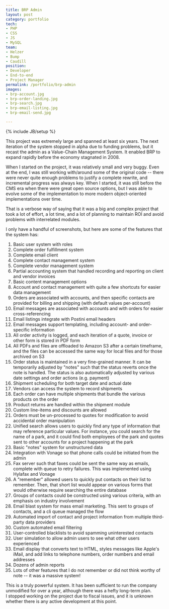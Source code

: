 ```yaml
---
title: BRP Admin
layout: post
category: portfolio
tech:
- PHP
- CSS
- JS
- MySQL
team:
- Helzer
- Bump
- Caudill
position:
- Developer
- End-to-end
- Project Manager
permalink: /portfolio/brp-admin
images:
- brp-account.jpg
- brp-order-landing.jpg
- brp-search.jpg
- brp-email-listing.jpg
- brp-email-send.jpg

---
```

{% include JB/setup %}
<div id="node-35" class="node node-portfolio node-promoted">
  <div class="content clearfix">
    <div class="field field-name-body field-type-text-with-summary field-label-hidden"><div class="field-items"><div class="field-item even"><p>This project was extremely large and spanned at least six years. The next iteration of the system stopped in alpha due to funding problems, but it recast the admin as a Value-Chain Management System. It enabled BRP to expand rapidly before the economy stagnated in 2008.</p>
<p>When I started on the project, it was relatively small and very buggy. Even at the end, I was still working with/around some of the original code -- there were never quite enough problems to justify a complete rewrite, and incremental progress was always key. When I started, it was still before the CMS era when there were great open source options, but I was able to evolve some of the implementation to more modern object-oriented implementations over time.</p>
<p>That is a verbose way of saying that it was a big and complex project that took a lot of effort, a lot time, and a lot of planning to maintain ROI and avoid problems with interrelated modules.</p>
<p>I only have a handful of screenshots, but here are some of the features that the system has:</p>
<ol><li>
		Basic user system with roles</li>
	<li>
		Complete order fulfillment system</li>
	<li>
		Complete email client</li>
	<li>
		Complete contact management system</li>
	<li>
		Complete vendor management system</li>
	<li>
		Partial accounting system that handled recording and reporting on client and vendor invoices</li>
	<li>
		Basic content management options</li>
	<li>
		Account and contact management with quite a few shortcuts for easier data management</li>
	<li>
		Orders are associated with accounts, and then specific contacts are provided for billing and shipping (with default values per-account)</li>
	<li>
		Email messages are associated with accounts and with orders for easier cross-referencing</li>
	<li>
		Email listings integrate with Postini email headers</li>
	<li>
		Email messages support templating, including account- and order-specific information</li>
	<li>
		All order activity is logged, and each iteration of a quote, invoice or other form is stored in PDF form</li>
	<li>
		All PDFs and files are offloaded to Amazon S3 after a certain timeframe, and the files can be accessed the same way for local files and for those archived on S3</li>
	<li>
		Order status is maintained in a very fine-grained manner. It can be temporarily adjusted by "notes" such that the status reverts once the note is handled. The status is also automatically adjusted by various date settings and order actions (e.g. payment)</li>
	<li>
		Shipment scheduling for both target date and actual date</li>
	<li>
		Vendors can access the system to record shipments</li>
	<li>
		Each order can have multiple shipments that bundle the various products on the order</li>
	<li>
		Product returns are handled within the shipment module</li>
	<li>
		Custom line-items and discounts are allowed</li>
	<li>
		Orders must be un-processed to quotes for modification to avoid accidental order manipulation</li>
	<li>
		Unified search allows users to quickly find any type of information that may reference particular values. For instance, you could search for the name of a park, and it could find both employees of the park and quotes sent to other accounts for a project happening at the park</li>
	<li>
		Basic "notes" system for unstructured data</li>
	<li>
		Integration with Vonage so that phone calls could be initiated from the admin</li>
	<li>
		Fax server such that faxes could be sent the same way as emails, complete with queue to retry failures. This was implemented using Hylafax and Vonage</li>
	<li>
		A "remember" allowed users to quickly put contacts on their list to remember. Then, that short list would appear on various forms that would otherwise require searching the entire database</li>
	<li>
		Groups of contacts could be constructed using various criteria, with an emphasis on industry involvement</li>
	<li>
		Email blast system for mass email marketing. This sent to groups of contacts, and a cli queue managed the flow</li>
	<li>
		Automated import of contact and project information from multiple third-party data providers</li>
	<li>
		Custom automated email filtering</li>
	<li>
		User-controlled blacklists to avoid spamming uninterested contacts</li>
	<li>
		User simulation to allow admin users to see what other users experienced</li>
	<li>
		Email display that converts text to HTML, styles messages like Apple's iMail, and add links to telephone numbers, order numbers and email addresses</li>
	<li>
		Dozens of admin reports</li>
	<li>
		Lots of other features that I do not remember or did not think worthy of note -- it was a massive system!</li>
</ol><p>This is a truly powerful system. It has been sufficient to run the company unmodified for over a year, although there was a hefty long-term plan. I stopped working on the project due to fiscal issues, and it is unknown whether there is any active development at this point.</p>
<p> </p>
</div></div></div>  </div>
</div>
